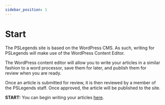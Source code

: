 ```yaml
---
sidebar_position: 1
---
```


# Start

The PSLegends site is based on the WordPress CMS. As such, writing for PSLegends will make use of the WordPress Content Editor. 

The WordPress content editor will allow you to write your articles in a similar fashion to a word processor, save them for later, and publish them for review when you are ready.

Once an article is submitted for review, it is then reviewed by a member of the PSLegends staff. Once approved, the article will be published to the site.

**START:** You can begin writing your articles [here](https://pslegends.com/wp-admin/post-new.php).
